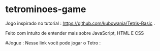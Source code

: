 # tetrominoes-game
Jogo inspirado no tutorial : https://github.com/kubowania/Tetris-Basic .

Feito com intuito de entender mais sobre JavaScript, HTML E CSS

#Jogue :
Nesse link você pode jogar o Tetro :

